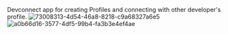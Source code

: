 Devconnect app for creating Profiles and connecting with other developer's profile.
![73008313-4d54-46a8-8218-c9a68327a6e5](https://user-images.githubusercontent.com/46092815/160401663-20809bb6-b275-44a5-879c-827faf6880df.jpg)
![a0b66d16-3577-4df5-99b4-fa3b3e4ef4ae](https://user-images.githubusercontent.com/46092815/160401847-3ae18a65-cd6a-46b3-a602-47df452c09c5.jpg)
